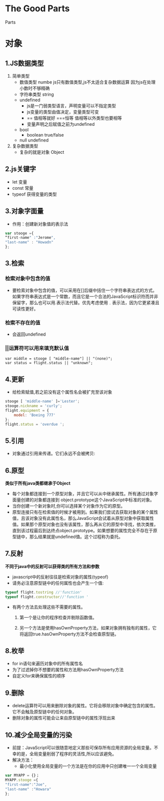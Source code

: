 # The Good Parts
Parts

# 对象

## 1.JS数据类型
1. 简单类型
    - 数值类型 numbe  js只有数值类型,js不太适合复杂数据运算 因为js在处理小数时不够精确
    -  字符串类型 string
    -  undefined
        - js是一门弱类型语言，声明变量可以不指定类型
        - js变量的类型由值决定，变量类型可变
        - == 值相等就好 ===恒等 值相等以外类型也要相等
        - 变量声明之后赋值之前为undefined
    -  bool 
        - boolean true/false
    -  null undefined
2. 复杂数据类型
    - 复杂的就是对象 Object

## 2.js关键字
- let 变量
- const 常量
- typeof 获得变量的类型

## 3.对象字面量
- 作用：创建新对象值的表示法
```javascript
var stooge ={
“first-name" :"Jerome",
"last-name" : "Howadn"
};
```

## 3.检索
### 检索对象中包含的值
- 要检索对象中包含的值，可以采用在[]后缀中括住一个字符串表达式的方式。如果字符串表达式是一个常数，而且它是一个合法的JavaScript标识符而并非保留字，那么也可以用.表示法代替。优先考虑使用﹒表示法，因为它更紧凑且可读性更好。
### 检索不存在的值
- 会返回undefined

### ||运算符可以用来填充默认值
```
var middle = stooge [ "middle-name"] || "(none)";
var status = flight.status || "unknown";
```

## 4.更新
- 给检索赋值,若之前没有这个属性名会被扩充至该对象
```javascript
stooge [ 'middle-name' ]='Lester';
stooge.nickname = 'curly';
flight.equipment = {
    model: 'Boeing 777'
};
flight.status = 'overdue ';
```
## 5.引用
- 对象通过引用来传递。它们永远不会被拷贝:

## 6.原型
**类似于所有java类都继承于Object**
- 每个对象都连接到一个原型对象，并且它可以从中继承属性。所有通过对象字面量创建的对象都连接到 object.prototype这个JavaScript中标准的对象。
- 当你创建一个新对象时,你可以选择某个对象作为它的原型。
- 原型连接只有在检索值的时候才被用到。如果我们尝试去获取对象的某个属性值，且该对象没有此属性名，那么JavaScript会试着从原型对象中获取属性值。如果那个原型对象也没有该属性，那么再从它的原型中寻找，依次类推，直到该过程最后到达终点object.prototype。如果想要的属性完全不存在于原型链中，那么结果就是undefined值。这个过程称为委托。

## 7.反射
**不同于java中的反射可以获得类的所有方法和参数**
- javascript中的反射往往是检索对象的属性(typeof)
- 请务必注意原型链中的任何属性也会产生一个值:
```javascript
typeof flight.tostring //'function'
typeof flight.constructor//'function '
```
- 有两个方法去处理这些不需要的属性。

    1. 第一个是让你的程序检查并剔除函数值。

    2. 另一个方法是使用hasOwnProperty方法，如果对象拥有独有的属性，它将返回true.hasOwnProperty方法不会检查原型链。

## 8.枚举
- for in语句来遍历对象中的所有属性名
- 为了过滤掉你不想要的属性和方法用hasOwnProperty方法
- 自定义for来确保属性的顺序
## 9.删除
- delete运算符可以用来删除对象的属性。它将会移除对象中确定包含的属性。它不会触及原型链中的任何对象。
- 删除对象的属性可能会让来自原型链中的属性浮现出来

## 10.减少全局变量的污染
- 前提：JavaScript可以很随意地定义那些可保存所有应用资源的全局变量。不幸的是，全局变量削弱了程序的灵活性,所以应该避免。
- 解决方法：
    - 最小化使用全局变量的一个方法是在你的应用中只创建唯一一个全局变量
```javascript
var MYAPP = {}；
MYAPP.stooge ={
"first-name":"Joe",
"last-name" :"Howara"
};
```
